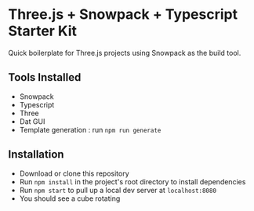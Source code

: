 # Three.js + Snowpack + Typescript Starter Kit

Quick boilerplate for Three.js projects using Snowpack as the build tool.

## Tools Installed 
- Snowpack
- Typescript
- Three
- Dat GUI
- Template generation : run `npm run generate`

## Installation

- Download or clone this repository
- Run `npm install` in the project's root directory to install dependencies
- Run `npm start` to pull up a local dev server at `localhost:8080`
- You should see a cube rotating